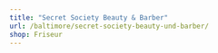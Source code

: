 ```yaml
---
title: "Secret Society Beauty & Barber"
url: /baltimore/secret-society-beauty-und-barber/
shop: Friseur
---
```

